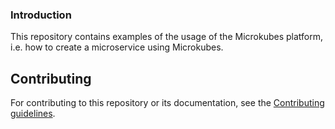 ### Introduction

 This repository contains examples of the usage of the Microkubes platform, i.e. how to create a microservice using Microkubes.

## Contributing

 For contributing to this repository or its documentation, see the [Contributing guidelines](CONTRIBUTING.md).